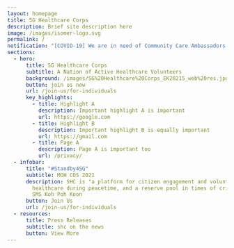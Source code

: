 ```yaml
---
layout: homepage
title: SG Healthcare Corps
description: Brief site description here
image: /images/isomer-logo.svg
permalink: /
notification: "[COVID-19] We are in need of Community Care Ambassadors! Join us now!"
sections:
  - hero:
      title: SG Healthcare Corps
      subtitle: A Nation of Active Healthcare Volunteers
      background: /images/SG%20Healthcare%20Corps_EK20215_web%20res.jpg
      button: join us now
      url: /join-us/for-individuals
      key_highlights:
        - title: Highlight A
          description: Important highlight A is important
          url: https://google.com
        - title: Highlight B
          description: Important highlight B is equally important
          url: https://gmail.com
        - title: Page A
          description: Page A is important too
          url: /privacy/
  - infobar:
      title: "#Standby4SG"
      subtitle: MOH COS 2021
      description: SHC is "a platform for citizen engagement and volunteerism in
        healthcare during peacetime, and a reserve pool in times of crisis" -
        SMS Koh Poh Koon
      button: Join Us
      url: /join-us/for-individuals
  - resources:
      title: Press Releases
      subtitle: shc on the news
      button: View More
---
```

